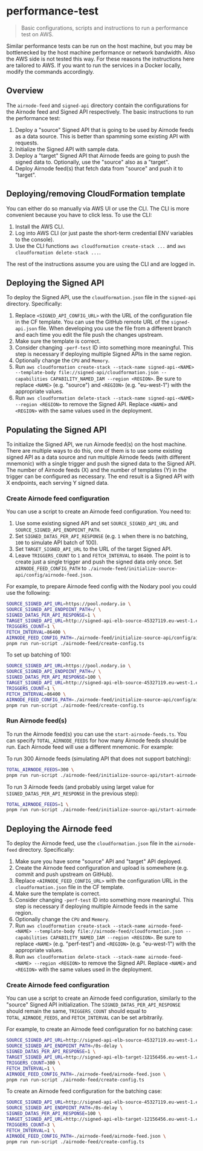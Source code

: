 # performance-test

> Basic configurations, scripts and instructions to run a performance test on AWS.

Similar performance tests can be run on the host machine, but you may be bottlenecked by the host machine performance or
network bandwidth. Also the AWS side is not tested this way. For these reasons the instructions here are tailored to
AWS. If you want to run the services in a Docker locally, modify the commands accordingly.

## Overview

The `airnode-feed` and `signed-api` directory contain the configurations for the Airnode feed and Signed API
respectively. The basic instructions to run the performance test:

1. Deploy a "source" Signed API that is going to be used by Airnode feeds as a data source. This is better than spamming
   some existing API with requests.
2. Initialize the Signed API with sample data.
3. Deploy a "target" Signed API that Airnode feeds are going to push the signed data to. Optionally, use the "source"
   also as a "target".
4. Deploy Airnode feed(s) that fetch data from "source" and push it to "target".

## Deploying/removing CloudFormation template

You can either do so manually via AWS UI or use the CLI. The CLI is more convenient because you have to click less. To
use the CLI:

1. Install the AWS CLI.
2. Log into AWS CLI (or just paste the short-term credential ENV variables to the console).
3. Use the CLI functions `aws cloudformation create-stack ...` and `aws cloudformation delete-stack ...`.

The rest of the instructions assume you are using the CLI and are logged in.

## Deploying the Signed API

To deploy the Signed API, use the `cloudformation.json` file in the `signed-api` directory. Specifically:

1. Replace `<SIGNED_API_CONFIG_URL>` with the URL of the configuration file in the CF template. You can use the GitHub
   remote URL of the `signed-api.json` file. When developing you use the file from a different branch and each time you
   edit the file push the changes upstream.
2. Make sure the template is correct.
3. Consider changing `-perf-test` ID into something more meaningful. This step is necessary if deploying multiple Signed
   APIs in the same region.
4. Optionally change the `CPU` and `Memory`.
5. Run
   `aws cloudformation create-stack --stack-name signed-api-<NAME> --template-body file://signed-api/cloudformation.json --capabilities CAPABILITY_NAMED_IAM --region <REGION>`.
   Be sure to replace `<NAME>` (e.g. "source") and `<REGION>` (e.g. "eu-west-1") with the appropriate values.
6. Run `aws cloudformation delete-stack --stack-name signed-api-<NAME> --region <REGION>` to remove the Signed API.
   Replace `<NAME>` and `<REGION>` with the same values used in the deployment.

## Populating the Signed API

To initialize the Signed API, we run Airnode feed(s) on the host machine. There are multiple ways to do this, one of
them is to use some existing signed API as a data source and run multiple Airnode feeds (with different mnemonic) with a
single trigger and push the signed data to the Signed API. The number of Airnode feeds (X) and the number of templates
(Y) in the trigger can be configured as necessary. The end result is a Signed API with X endpoints, each serving Y
signed data.

### Create Airnode feed configuration

You can use a script to create an Airnode feed configuration. You need to:

1. Use some existing signed API and set `SOURCE_SIGNED_API_URL` and `SOURCE_SIGNED_API_ENDPOINT_PATH`.
2. Set `SIGNED_DATAS_PER_API_RESPONSE` (e.g. `1` when there is no batching, `100` to simulate API batch of 100).
3. Set `TARGET_SIGNED_API_URL` to the URL of the target Signed API.
4. Leave `TRIGGERS_COUNT` to `1` and `FETCH_INTERVAL` to `86400`. The point is to create just a single trigger and push
   the signed data only once. Set `AIRNODE_FEED_CONFIG_PATH` to
   `./airnode-feed/initialize-source-api/config/airnode-feed.json`.

For example, to prepare Airnode feed config with the Nodary pool you could use the following:

```sh
SOURCE_SIGNED_API_URL=https://pool.nodary.io \
SOURCE_SIGNED_API_ENDPOINT_PATH=/ \
SIGNED_DATAS_PER_API_RESPONSE=1 \
TARGET_SIGNED_API_URL=http://signed-api-elb-source-45327119.eu-west-1.elb.amazonaws.com/ \
TRIGGERS_COUNT=1 \
FETCH_INTERVAL=86400 \
AIRNODE_FEED_CONFIG_PATH=./airnode-feed/initialize-source-api/config/airnode-feed.json \
pnpm run run-script ./airnode-feed/create-config.ts
```

To set up batching of 100:

```sh
SOURCE_SIGNED_API_URL=https://pool.nodary.io \
SOURCE_SIGNED_API_ENDPOINT_PATH=/ \
SIGNED_DATAS_PER_API_RESPONSE=100 \
TARGET_SIGNED_API_URL=http://signed-api-elb-source-45327119.eu-west-1.elb.amazonaws.com/ \
TRIGGERS_COUNT=1 \
FETCH_INTERVAL=86400 \
AIRNODE_FEED_CONFIG_PATH=./airnode-feed/initialize-source-api/config/airnode-feed.json \
pnpm run run-script ./airnode-feed/create-config.ts
```

### Run Airnode feed(s)

To run the Airnode feed(s) you can use the `start-airnode-feeds.ts`. You can specify `TOTAL_AIRNODE_FEEDS` for how many
Airnode feeds should be run. Each Airnode feed will use a different mnemonic. For example:

To run 300 Airnode feeds (simulating API that does not support batching):

```sh
TOTAL_AIRNODE_FEEDS=300 \
pnpm run run-script ./airnode-feed/initialize-source-api/start-airnode-feeds.ts
```

To run 3 Airnode feeds (and probably using larget value for `SIGNED_DATAS_PER_API_RESPONSE` in the previous step):

```sh
TOTAL_AIRNODE_FEEDS=1 \
pnpm run run-script ./airnode-feed/initialize-source-api/start-airnode-feeds.ts
```

## Deploying the Airnode feed

To deploy the Airnode feed, use the `cloudformation.json` file in the `airnode-feed` directory. Specifically:

1. Make sure you have some "source" API and "target" API deployed.
2. Create the Airnode feed configuration and upload is somewhere (e.g. commit and push upstream on GitHub).
3. Replace `<AIRNODE_FEED_CONFIG_URL>` with the configuration URL in the `cloudformation.json` file in the CF template.
4. Make sure the template is correct.
5. Consider changing `-perf-test` ID into something more meaningful. This step is necessary if deploying multiple
   Airnode feeds in the same region.
6. Optionally change the `CPU` and `Memory`.
7. Run
   `aws cloudformation create-stack --stack-name airnode-feed-<NAME> --template-body file://airnode-feed/cloudformation.json --capabilities CAPABILITY_NAMED_IAM --region <REGION>`.
   Be sure to replace `<NAME>` (e.g. "perf-test") and `<REGION>` (e.g. "eu-west-1") with the appropriate values.
8. Run `aws cloudformation delete-stack --stack-name airnode-feed-<NAME> --region <REGION>` to remove the Signed API.
   Replace `<NAME>` and `<REGION>` with the same values used in the deployment.

### Create Airnode feed configuration

You can use a script to create an Airnode feed configuration, similarly to the "source" Signed API initialization. The
`SIGNED_DATAS_PER_API_RESPONSE` should remain the same, `TRIGGERS_COUNT` should equal to `TOTAL_AIRNODE_FEEDS`, and
`FETCH_INTERVAL` can be set arbitrarily.

For example, to create an Airnode feed configuration for no batching case:

```sh
SOURCE_SIGNED_API_URL=http://signed-api-elb-source-45327119.eu-west-1.elb.amazonaws.com/ \
SOURCE_SIGNED_API_ENDPOINT_PATH=/0s-delay \
SIGNED_DATAS_PER_API_RESPONSE=1 \
TARGET_SIGNED_API_URL=http://signed-api-elb-target-12156456.eu-west-1.elb.amazonaws.com/ \
TRIGGERS_COUNT=300 \
FETCH_INTERVAL=1 \
AIRNODE_FEED_CONFIG_PATH=./airnode-feed/airnode-feed.json \
pnpm run run-script ./airnode-feed/create-config.ts
```

To create an Airnode feed configuration for the batching case:

```sh
SOURCE_SIGNED_API_URL=http://signed-api-elb-source-45327119.eu-west-1.elb.amazonaws.com/ \
SOURCE_SIGNED_API_ENDPOINT_PATH=/0s-delay \
SIGNED_DATAS_PER_API_RESPONSE=100 \
TARGET_SIGNED_API_URL=http://signed-api-elb-target-12156456.eu-west-1.elb.amazonaws.com/ \
TRIGGERS_COUNT=3 \
FETCH_INTERVAL=1 \
AIRNODE_FEED_CONFIG_PATH=./airnode-feed/airnode-feed.json \
pnpm run run-script ./airnode-feed/create-config.ts
```
